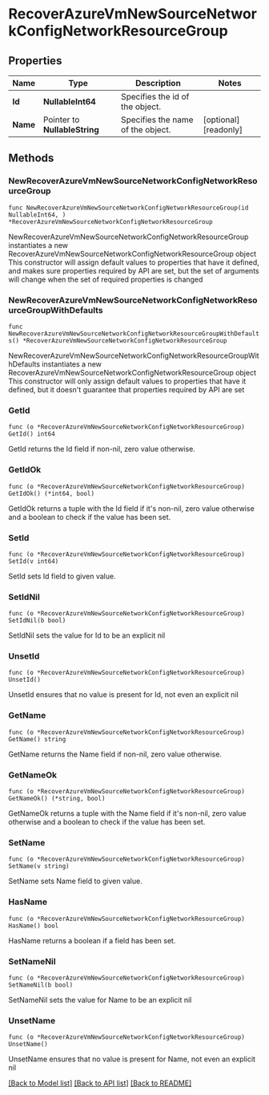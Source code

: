# RecoverAzureVmNewSourceNetworkConfigNetworkResourceGroup

## Properties

Name | Type | Description | Notes
------------ | ------------- | ------------- | -------------
**Id** | **NullableInt64** | Specifies the id of the object. | 
**Name** | Pointer to **NullableString** | Specifies the name of the object. | [optional] [readonly] 

## Methods

### NewRecoverAzureVmNewSourceNetworkConfigNetworkResourceGroup

`func NewRecoverAzureVmNewSourceNetworkConfigNetworkResourceGroup(id NullableInt64, ) *RecoverAzureVmNewSourceNetworkConfigNetworkResourceGroup`

NewRecoverAzureVmNewSourceNetworkConfigNetworkResourceGroup instantiates a new RecoverAzureVmNewSourceNetworkConfigNetworkResourceGroup object
This constructor will assign default values to properties that have it defined,
and makes sure properties required by API are set, but the set of arguments
will change when the set of required properties is changed

### NewRecoverAzureVmNewSourceNetworkConfigNetworkResourceGroupWithDefaults

`func NewRecoverAzureVmNewSourceNetworkConfigNetworkResourceGroupWithDefaults() *RecoverAzureVmNewSourceNetworkConfigNetworkResourceGroup`

NewRecoverAzureVmNewSourceNetworkConfigNetworkResourceGroupWithDefaults instantiates a new RecoverAzureVmNewSourceNetworkConfigNetworkResourceGroup object
This constructor will only assign default values to properties that have it defined,
but it doesn't guarantee that properties required by API are set

### GetId

`func (o *RecoverAzureVmNewSourceNetworkConfigNetworkResourceGroup) GetId() int64`

GetId returns the Id field if non-nil, zero value otherwise.

### GetIdOk

`func (o *RecoverAzureVmNewSourceNetworkConfigNetworkResourceGroup) GetIdOk() (*int64, bool)`

GetIdOk returns a tuple with the Id field if it's non-nil, zero value otherwise
and a boolean to check if the value has been set.

### SetId

`func (o *RecoverAzureVmNewSourceNetworkConfigNetworkResourceGroup) SetId(v int64)`

SetId sets Id field to given value.


### SetIdNil

`func (o *RecoverAzureVmNewSourceNetworkConfigNetworkResourceGroup) SetIdNil(b bool)`

 SetIdNil sets the value for Id to be an explicit nil

### UnsetId
`func (o *RecoverAzureVmNewSourceNetworkConfigNetworkResourceGroup) UnsetId()`

UnsetId ensures that no value is present for Id, not even an explicit nil
### GetName

`func (o *RecoverAzureVmNewSourceNetworkConfigNetworkResourceGroup) GetName() string`

GetName returns the Name field if non-nil, zero value otherwise.

### GetNameOk

`func (o *RecoverAzureVmNewSourceNetworkConfigNetworkResourceGroup) GetNameOk() (*string, bool)`

GetNameOk returns a tuple with the Name field if it's non-nil, zero value otherwise
and a boolean to check if the value has been set.

### SetName

`func (o *RecoverAzureVmNewSourceNetworkConfigNetworkResourceGroup) SetName(v string)`

SetName sets Name field to given value.

### HasName

`func (o *RecoverAzureVmNewSourceNetworkConfigNetworkResourceGroup) HasName() bool`

HasName returns a boolean if a field has been set.

### SetNameNil

`func (o *RecoverAzureVmNewSourceNetworkConfigNetworkResourceGroup) SetNameNil(b bool)`

 SetNameNil sets the value for Name to be an explicit nil

### UnsetName
`func (o *RecoverAzureVmNewSourceNetworkConfigNetworkResourceGroup) UnsetName()`

UnsetName ensures that no value is present for Name, not even an explicit nil

[[Back to Model list]](../README.md#documentation-for-models) [[Back to API list]](../README.md#documentation-for-api-endpoints) [[Back to README]](../README.md)


